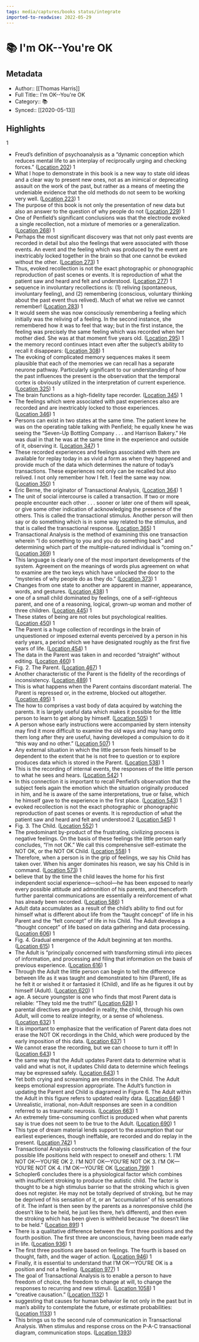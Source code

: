 ```yaml
---
tags: media/captures/books status/integrate
imported-to-readwise: 2022-05-29
---
```

# 📚 I'm OK--You're OK

## Metadata
- Author:: [[Thomas Harris]]
- Full Title:: I'm OK--You're OK
- Category:: 📚
- Synced:: [[2020-05-13]]

## Highlights
1
- Freud’s definition of psychoanalysis as a “dynamic conception which reduces mental life to an interplay of reciprocally urging and checking forces.” ([Location 202](https://readwise.io/to_kindle?action=open&asin=B0054KY9QW&location=202))
1
- What I hope to demonstrate in this book is a new way to state old ideas and a clear way to present new ones, not as an inimical or deprecating assault on the work of the past, but rather as a means of meeting the undeniable evidence that the old methods do not seem to be working very well. ([Location 223](https://readwise.io/to_kindle?action=open&asin=B0054KY9QW&location=223))
1
- The purpose of this book is not only the presentation of new data but also an answer to the question of why people do not ([Location 229](https://readwise.io/to_kindle?action=open&asin=B0054KY9QW&location=229))
1
- One of Penfield’s significant conclusions was that the electrode evoked a single recollection, not a mixture of memories or a generalization. ([Location 268](https://readwise.io/to_kindle?action=open&asin=B0054KY9QW&location=268))
1
- Perhaps the most significant discovery was that not only past events are recorded in detail but also the feelings that were associated with those events. An event and the feeling which was produced by the event are inextricably locked together in the brain so that one cannot be evoked without the other. ([Location 273](https://readwise.io/to_kindle?action=open&asin=B0054KY9QW&location=273))
1
- Thus, evoked recollection is not the exact photographic or phonographic reproduction of past scenes or events. It is reproduction of what the patient saw and heard and felt and understood. ([Location 277](https://readwise.io/to_kindle?action=open&asin=B0054KY9QW&location=277))
1
- sequence in involuntary recollections is: (1) reliving (spontaneous, involuntary feeling), and (2) remembering (conscious, voluntary thinking about the past event thus relived). Much of what we relive we cannot remember! ([Location 283](https://readwise.io/to_kindle?action=open&asin=B0054KY9QW&location=283))
1
- It would seem she was now consciously remembering a feeling which initially was the reliving of a feeling. In the second instance, she remembered how it was to feel that way; but in the first instance, the feeling was precisely the same feeling which was recorded when her mother died. She was at that moment five years old. ([Location 295](https://readwise.io/to_kindle?action=open&asin=B0054KY9QW&location=295))
1
- the memory record continues intact even after the subject’s ability to recall it disappears: ([Location 308](https://readwise.io/to_kindle?action=open&asin=B0054KY9QW&location=308))
1
- The evoking of complicated memory sequences makes it seem plausible that each of the memories we can recall has a separate neurone pathway. Particularly significant to our understanding of how the past influences the present is the observation that the temporal cortex is obviously utilized in the interpretation of current experience. ([Location 325](https://readwise.io/to_kindle?action=open&asin=B0054KY9QW&location=325))
1
- The brain functions as a high-fidelity tape recorder. ([Location 345](https://readwise.io/to_kindle?action=open&asin=B0054KY9QW&location=345))
1
- The feelings which were associated with past experiences also are recorded and are inextricably locked to those experiences. ([Location 346](https://readwise.io/to_kindle?action=open&asin=B0054KY9QW&location=346))
1
- Persons can exist in two states at the same time. The patient knew he was on the operating table talking with Penfield; he equally knew he was seeing the “Seven-Up Bottling Company . . . and Harrison Bakery.” He was dual in that he was at the same time in the experience and outside of it, observing it. ([Location 347](https://readwise.io/to_kindle?action=open&asin=B0054KY9QW&location=347))
1
- These recorded experiences and feelings associated with them are available for replay today in as vivid a form as when they happened and provide much of the data which determines the nature of today’s transactions. These experiences not only can be recalled but also relived. I not only remember how I felt. I feel the same way now. ([Location 350](https://readwise.io/to_kindle?action=open&asin=B0054KY9QW&location=350))
1
- Eric Berne, the originator of Transactional Analysis, ([Location 364](https://readwise.io/to_kindle?action=open&asin=B0054KY9QW&location=364))
1
- The unit of social intercourse is called a transaction. If two or more people encounter each other . . . sooner or later one of them will speak, or give some other indication of acknowledging the presence of the others. This is called the transactional stimulus. Another person will then say or do something which is in some way related to the stimulus, and that is called the transactional response. ([Location 365](https://readwise.io/to_kindle?action=open&asin=B0054KY9QW&location=365))
1
- Transactional Analysis is the method of examining this one transaction wherein “I do something to you and you do something back” and determining which part of the multiple-natured individual is “coming on.” ([Location 369](https://readwise.io/to_kindle?action=open&asin=B0054KY9QW&location=369))
1
- This language is clearly one of the most important developments of the system. Agreement on the meanings of words plus agreement on what to examine are the two keys which have unlocked the door to the “mysteries of why people do as they do.” ([Location 373](https://readwise.io/to_kindle?action=open&asin=B0054KY9QW&location=373))
1
- Changes from one state to another are apparent in manner, appearance, words, and gestures. ([Location 438](https://readwise.io/to_kindle?action=open&asin=B0054KY9QW&location=438))
1
- one of a small child dominated by feelings, one of a self-righteous parent, and one of a reasoning, logical, grown-up woman and mother of three children. ([Location 445](https://readwise.io/to_kindle?action=open&asin=B0054KY9QW&location=445))
1
- These states of being are not roles but psychological realities. ([Location 450](https://readwise.io/to_kindle?action=open&asin=B0054KY9QW&location=450))
1
- The Parent is a huge collection of recordings in the brain of unquestioned or imposed external events perceived by a person in his early years, a period which we have designated roughly as the first five years of life. ([Location 454](https://readwise.io/to_kindle?action=open&asin=B0054KY9QW&location=454))
1
- The data in the Parent was taken in and recorded “straight” without editing. ([Location 460](https://readwise.io/to_kindle?action=open&asin=B0054KY9QW&location=460))
1
- Fig. 2. The Parent. ([Location 467](https://readwise.io/to_kindle?action=open&asin=B0054KY9QW&location=467))
1
- Another characteristic of the Parent is the fidelity of the recordings of inconsistency. ([Location 489](https://readwise.io/to_kindle?action=open&asin=B0054KY9QW&location=489))
1
- This is what happens when the Parent contains discordant material. The Parent is repressed or, in the extreme, blocked out altogether. ([Location 495](https://readwise.io/to_kindle?action=open&asin=B0054KY9QW&location=495))
1
- The how to comprises a vast body of data acquired by watching the parents. It is largely useful data which makes it possible for the little person to learn to get along by himself. ([Location 505](https://readwise.io/to_kindle?action=open&asin=B0054KY9QW&location=505))
1
- A person whose early instructions were accompanied by stern intensity may find it more difficult to examine the old ways and may hang onto them long after they are useful, having developed a compulsion to do it “this way and no other.” ([Location 507](https://readwise.io/to_kindle?action=open&asin=B0054KY9QW&location=507))
1
- Any external situation in which the little person feels himself to be dependent to the extent that he is not free to question or to explore produces data which is stored in the Parent. ([Location 538](https://readwise.io/to_kindle?action=open&asin=B0054KY9QW&location=538))
1
- This is the recording of internal events, the responses of the little person to what he sees and hears. ([Location 542](https://readwise.io/to_kindle?action=open&asin=B0054KY9QW&location=542))
1
- In this connection it is important to recall Penfield’s observation that the subject feels again the emotion which the situation originally produced in him, and he is aware of the same interpretations, true or false, which he himself gave to the experience in the first place. ([Location 543](https://readwise.io/to_kindle?action=open&asin=B0054KY9QW&location=543))
1
- evoked recollection is not the exact photographic or phonographic reproduction of past scenes or events. It is reproduction of what the patient saw and heard and felt and understood.2 ([Location 545](https://readwise.io/to_kindle?action=open&asin=B0054KY9QW&location=545))
1
- Fig. 3. The Child. ([Location 552](https://readwise.io/to_kindle?action=open&asin=B0054KY9QW&location=552))
1
- The predominant by-product of the frustrating, civilizing process is negative feelings. On the basis of these feelings the little person early concludes, “I’m not OK.” We call this comprehensive self-estimate the NOT OK, or the NOT OK Child. ([Location 558](https://readwise.io/to_kindle?action=open&asin=B0054KY9QW&location=558))
1
- Therefore, when a person is in the grip of feelings, we say his Child has taken over. When his anger dominates his reason, we say his Child is in command. ([Location 573](https://readwise.io/to_kindle?action=open&asin=B0054KY9QW&location=573))
1
- believe that by the time the child leaves the home for his first independent social experience—school—he has been exposed to nearly every possible attitude and admonition of his parents, and thenceforth further parental communications are essentially a reinforcement of what has already been recorded. ([Location 586](https://readwise.io/to_kindle?action=open&asin=B0054KY9QW&location=586))
1
- Adult data accumulates as a result of the child’s ability to find out for himself what is different about life from the “taught concept” of life in his Parent and the “felt concept” of life in his Child. The Adult develops a “thought concept” of life based on data gathering and data processing. ([Location 606](https://readwise.io/to_kindle?action=open&asin=B0054KY9QW&location=606))
1
- Fig. 4. Gradual emergence of the Adult beginning at ten months. ([Location 615](https://readwise.io/to_kindle?action=open&asin=B0054KY9QW&location=615))
1
- The Adult is “principally concerned with transforming stimuli into pieces of information, and processing and filing that information on the basis of previous experience. ([Location 616](https://readwise.io/to_kindle?action=open&asin=B0054KY9QW&location=616))
1
- Through the Adult the little person can begin to tell the difference between life as it was taught and demonstrated to him (Parent), life as he felt it or wished it or fantasied it (Child), and life as he figures it out by himself (Adult). ([Location 620](https://readwise.io/to_kindle?action=open&asin=B0054KY9QW&location=620))
1
- age. A secure youngster is one who finds that most Parent data is reliable: “They told me the truth!” ([Location 628](https://readwise.io/to_kindle?action=open&asin=B0054KY9QW&location=628))
1
- parental directives are grounded in reality, the child, through his own Adult, will come to realize integrity, or a sense of wholeness. ([Location 632](https://readwise.io/to_kindle?action=open&asin=B0054KY9QW&location=632))
1
- It is important to emphasize that the verification of Parent data does not erase the NOT OK recordings in the Child, which were produced by the early imposition of this data. ([Location 637](https://readwise.io/to_kindle?action=open&asin=B0054KY9QW&location=637))
1
- We cannot erase the recording, but we can choose to turn it off! In ([Location 643](https://readwise.io/to_kindle?action=open&asin=B0054KY9QW&location=643))
1
- the same way that the Adult updates Parent data to determine what is valid and what is not, it updates Child data to determine which feelings may be expressed safely. ([Location 643](https://readwise.io/to_kindle?action=open&asin=B0054KY9QW&location=643))
1
- Yet both crying and screaming are emotions in the Child. The Adult keeps emotional expression appropriate. The Adult’s function in updating the Parent and Child is diagramed in Figure 6. The Adult within the Adult in this figure refers to updated reality data. ([Location 646](https://readwise.io/to_kindle?action=open&asin=B0054KY9QW&location=646))
1
- Unrealistic, irrational, non-Adult responses are seen in a condition referred to as traumatic neurosis. ([Location 663](https://readwise.io/to_kindle?action=open&asin=B0054KY9QW&location=663))
1
- An extremely time-consuming conflict is produced when what parents say is true does not seem to be true to the Adult. ([Location 690](https://readwise.io/to_kindle?action=open&asin=B0054KY9QW&location=690))
1
- This type of dream material lends support to the assumption that our earliest experiences, though ineffable, are recorded and do replay in the present. ([Location 742](https://readwise.io/to_kindle?action=open&asin=B0054KY9QW&location=742))
1
- Transactional Analysis constructs the following classification of the four possible life positions held with respect to oneself and others: 1. I’M NOT OK—YOU’RE OK 2. I’M NOT OK—YOU’RE NOT OK 3. I’M OK—YOU’RE NOT OK 4. I’M OK—YOU’RE OK ([Location 799](https://readwise.io/to_kindle?action=open&asin=B0054KY9QW&location=799))
1
- Schopler6 concludes there is a physiological factor which combines with insufficient stroking to produce the autistic child. The factor is thought to be a high stimulus barrier so that the stroking which is given does not register. He may not be totally deprived of stroking, but he may be deprived of his sensation of it, or an “accumulation” of his sensations of it. The infant is then seen by the parents as a nonresponsive child (he doesn’t like to be held, he just lies there, he’s different), and then even the stroking which has been given is withheld because “he doesn’t like to be held.” ([Location 891](https://readwise.io/to_kindle?action=open&asin=B0054KY9QW&location=891))
1
- There is a qualitative difference between the first three positions and the fourth position. The first three are unconscious, having been made early in life. ([Location 936](https://readwise.io/to_kindle?action=open&asin=B0054KY9QW&location=936))
1
- The first three positions are based on feelings. The fourth is based on thought, faith, and the wager of action. ([Location 946](https://readwise.io/to_kindle?action=open&asin=B0054KY9QW&location=946))
1
- Finally, it is essential to understand that I’M OK—YOU’RE OK is a position and not a feeling. ([Location 977](https://readwise.io/to_kindle?action=open&asin=B0054KY9QW&location=977))
1
- The goal of Transactional Analysis is to enable a person to have freedom of choice, the freedom to change at will, to change the responses to recurring and new stimuli. ([Location 1058](https://readwise.io/to_kindle?action=open&asin=B0054KY9QW&location=1058))
1
- “creative causation.” ([Location 1132](https://readwise.io/to_kindle?action=open&asin=B0054KY9QW&location=1132))
1
- suggesting that causes for human behavior lie not only in the past but in man’s ability to contemplate the future, or estimate probabilities: ([Location 1133](https://readwise.io/to_kindle?action=open&asin=B0054KY9QW&location=1133))
1
- This brings us to the second rule of communication in Transactional Analysis. When stimulus and response cross on the P-A-C transactional diagram, communication stops. ([Location 1393](https://readwise.io/to_kindle?action=open&asin=B0054KY9QW&location=1393))
